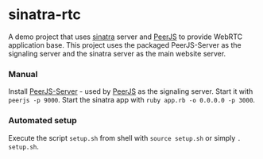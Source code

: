 # sinatra-rtc

A demo project that uses [sinatra](http://www.sinatrarb.com/) server and [PeerJS](https://github.com/peers/peerjs) to provide WebRTC application base. This project uses the packaged PeerJS-Server as the signaling server and the sinatra server as the main website server.

### Manual
Install [PeerJS-Server](https://github.com/peers/peerjs-server) - used by [PeerJS](https://github.com/peers/peerjs) as the signaling server.
Start it with `peerjs -p 9000`.
Start the sinatra app with `ruby app.rb -o 0.0.0.0 -p 3000`.

### Automated setup
Execute the script `setup.sh` from shell with `source setup.sh` or simply `. setup.sh`.
